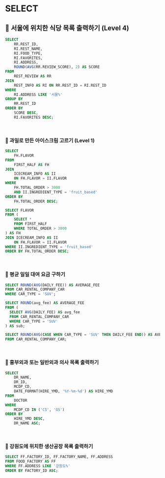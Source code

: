 # SELECT

## 🔻 서울에 위치한 식당 목록 출력하기 (Level 4)

``` sql
SELECT
    RR.REST_ID,
    RI.REST_NAME,
    RI.FOOD_TYPE,
    RI.FAVORITES,
    RI.ADDRESS,
    ROUND(AVG(RR.REVIEW_SCORE), 2) AS SCORE
FROM 
    REST_REVIEW AS RR
JOIN 
    REST_INFO AS RI ON RR.REST_ID = RI.REST_ID
WHERE 
    RI.ADDRESS LIKE '서울%'
GROUP BY 
    RR.REST_ID
ORDER BY 
    SCORE DESC,
    RI.FAVORITES DESC;
```

<br>

### 🔻 과일로 만든 아이스크림 고르기 (Level 1)

```sql
SELECT 
    FH.FLAVOR
FROM 
    FIRST_HALF AS FH
JOIN 
    ICECREAM_INFO AS II
    ON FH.FLAVOR = II.FLAVOR
WHERE 
    FH.TOTAL_ORDER > 3000
    AND II.INGREDIENT_TYPE = 'fruit_based'
ORDER BY 
    FH.TOTAL_ORDER DESC;
```


```sql
SELECT FLAVOR
FROM (
    SELECT * 
    FROM FIRST_HALF 
    WHERE TOTAL_ORDER > 3000
) AS FH
JOIN ICECREAM_INFO AS II 
    ON FH.FLAVOR = II.FLAVOR
WHERE II.INGREDIENT_TYPE = 'fruit_based'
ORDER BY FH.TOTAL_ORDER DESC;
```

<br>

### 🔻 평균 일일 대여 요금 구하기

```sql
SELECT ROUND(AVG(DAILY_FEE)) AS AVERAGE_FEE
FROM CAR_RENTAL_COMPANY_CAR
WHERE CAR_TYPE = 'SUV';
```

```sql
SELECT ROUND(avg_fee) AS AVERAGE_FEE
FROM (
  SELECT AVG(DAILY_FEE) AS avg_fee
  FROM CAR_RENTAL_COMPANY_CAR
  WHERE CAR_TYPE = 'SUV'
) AS sub;
```

```sql
SELECT ROUND(AVG(CASE WHEN CAR_TYPE = 'SUV' THEN DAILY_FEE END)) AS AVERAGE_FEE
FROM CAR_RENTAL_COMPANY_CAR;
```

<br>

### 🔻 흉부외과 또는 일반외과 의사 목록 출력하기

```sql
SELECT 
    DR_NAME, 
    DR_ID, 
    MCDP_CD, 
    DATE_FORMAT(HIRE_YMD, '%Y-%m-%d') AS HIRE_YMD
FROM 
    DOCTOR
WHERE 
    MCDP_CD IN ('CS', 'GS')
ORDER BY 
    HIRE_YMD DESC, 
    DR_NAME ASC;
```


<br>

### 🔻 강원도에 위치한 생산공장 목록 출력하기

```sql
SELECT FF.FACTORY_ID, FF.FACTORY_NAME, FF.ADDRESS
FROM FOOD_FACTORY AS FF
WHERE FF.ADDRESS LIKE '강원도%'
ORDER BY FACTORY_ID ASC;
```
